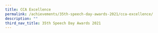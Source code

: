 ```yaml
---
title: CCA Excellence
permalink: /achievements/35th-speech-day-awards-2021/cca-excellence/
description: ""
third_nav_title: 35th Speech Day Awards 2021
---
```


